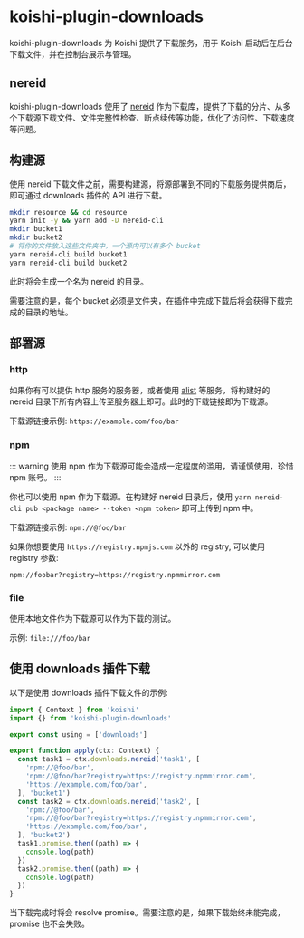 # koishi-plugin-downloads

koishi-plugin-downloads 为 Koishi 提供了下载服务，用于 Koishi 启动后在后台下载文件，并在控制台展示与管理。

## nereid

koishi-plugin-downloads 使用了 [nereid](https://github.com/Anillc/nereid) 作为下载库，提供了下载的分片、从多个下载源下载文件、文件完整性检查、断点续传等功能，优化了访问性、下载速度等问题。

## 构建源

使用 nereid 下载文件之前，需要构建源，将源部署到不同的下载服务提供商后，即可通过 downloads 插件的 API 进行下载。

```bash
mkdir resource && cd resource
yarn init -y && yarn add -D nereid-cli
mkdir bucket1
mkdir bucket2
# 将你的文件放入这些文件夹中，一个源内可以有多个 bucket
yarn nereid-cli build bucket1
yarn nereid-cli build bucket2
```

此时将会生成一个名为 nereid 的目录。

需要注意的是，每个 bucket 必须是文件夹，在插件中完成下载后将会获得下载完成的目录的地址。

## 部署源

### http

如果你有可以提供 http 服务的服务器，或者使用 [alist](https://github.com/alist-org/alist) 等服务，将构建好的 nereid 目录下所有内容上传至服务器上即可。此时的下载链接即为下载源。

下载源链接示例: `https://example.com/foo/bar`

### npm

::: warning
使用 npm 作为下载源可能会造成一定程度的滥用，请谨慎使用，珍惜 npm 账号。
:::

你也可以使用 npm 作为下载源。在构建好 nereid 目录后，使用 `yarn nereid-cli pub <package name> --token <npm token>` 即可上传到 npm 中。

下载源链接示例: `npm://@foo/bar`

如果你想要使用 `https://registry.npmjs.com` 以外的 registry, 可以使用 registry 参数:

`npm://foobar?registry=https://registry.npmmirror.com`

### file

使用本地文件作为下载源可以作为下载的测试。

示例: `file:///foo/bar`

## 使用 downloads 插件下载

以下是使用 downloads 插件下载文件的示例:

```typescript
import { Context } from 'koishi'
import {} from 'koishi-plugin-downloads'

export const using = ['downloads']

export function apply(ctx: Context) {
  const task1 = ctx.downloads.nereid('task1', [
    'npm://@foo/bar',
    'npm://@foo/bar?registry=https://registry.npmmirror.com',
    'https://example.com/foo/bar',
  ], 'bucket1')
  const task2 = ctx.downloads.nereid('task2', [
    'npm://@foo/bar',
    'npm://@foo/bar?registry=https://registry.npmmirror.com',
    'https://example.com/foo/bar',
  ], 'bucket2')
  task1.promise.then((path) => {
    console.log(path)
  })
  task2.promise.then((path) => {
    console.log(path)
  })
}
```

当下载完成时将会 resolve promise。需要注意的是，如果下载始终未能完成，promise 也不会失败。
